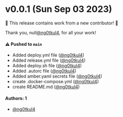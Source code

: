 # v0.0.1 (Sun Sep 03 2023)

:tada: This release contains work from a new contributor! :tada:

Thank you, null[@ng0tkul4](https://github.com/ng0tkul4), for all your work!

#### ⚠️ Pushed to `main`

- Added deploy.yml file ([@ng0tkul4](https://github.com/ng0tkul4))
- Added release.yml file ([@ng0tkul4](https://github.com/ng0tkul4))
- Added deploy.sh file ([@ng0tkul4](https://github.com/ng0tkul4))
- Added .autorc file ([@ng0tkul4](https://github.com/ng0tkul4))
- Added amber.yaml secrets file ([@ng0tkul4](https://github.com/ng0tkul4))
- create .docker-compose.yml ([@ng0tkul4](https://github.com/ng0tkul4))
- create README.md ([@ng0tkul4](https://github.com/ng0tkul4))

#### Authors: 1

- [@ng0tkul4](https://github.com/ng0tkul4)
